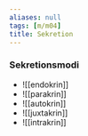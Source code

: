 ```yaml
---
aliases: null
tags: [m/m04]
title: Sekretion
---
```

### Sekretionsmodi
- ![[endokrin]]
- ![[parakrin]]
- ![[autokrin]]
- ![[juxtakrin]]
- ![[intrakrin]]
